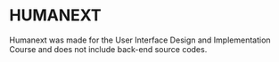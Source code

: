 # HUMANEXT
Humanext was made for the User Interface Design and Implementation Course and does not include back-end source codes.
